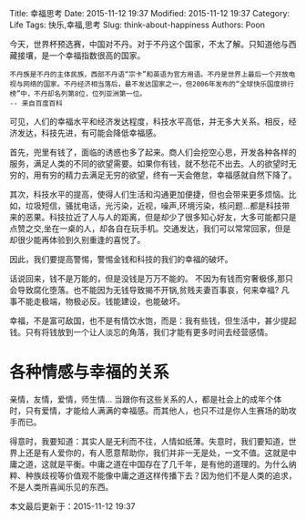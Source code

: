 Title: 幸福思考
Date: 2015-11-12 19:37
Modified: 2015-11-12 19:37
Category: Life
Tags: 快乐,幸福,思考
Slug: think-about-happiness
Authors: Poon

<!-- ^ -->


今天，世界杯预选赛，中国对不丹。对于不丹这个国家，不太了解。只知道他与西藏接壤，是一个幸福指数很高的国家。

    不丹族是不丹的主体民族，西部不丹语“宗卡”和英语为官方用语。不丹是世界上最后一个开放电视与网络的国家。不丹经济相当落后，最不发达国家之一，但2006年发布的“全球快乐国度排行榜”中，不丹却名列第8位，位列亚洲第一位。
    -- 来自百度百科

可见，人们的幸福水平和经济发达程度，科技水平高低，并无多大关系。相反，经济发达，科技先进，有可能会降低幸福感。

<!-- $ -->

首先，兜里有钱了，面临的诱惑也多了起来。商人们会挖空心思，开发各种各样的服务，满足人类的不同的欲望需要。如果你有钱，就不愁花不出去。人的欲望时无穷的，用有穷的精力去满足无穷的欲望，终有一天会倦怠，幸福感就自然下降了。

其次，科技水平的提高，使得人们生活和沟通更加便捷，但也会带来更多烦恼。比如，垃圾短信，骚扰电话，光污染，近视，噪声,环境污染，核问题...都是科技带来的恶果。科技拉近了人与人的距离，但是却少了很多知心好友，大多可能都只是点赞之交,坐在一桌的人，却各自在玩手机。交通发达，我们可以常常回家，但是却很少能再体验到久别重逢的喜悦了。

因此，我们要提高警惕，警惕金钱和科技的我们的幸福的破坏。

话说回来，钱不是万能的，但是没钱是万万不能的。 不因为有钱而穷奢极侈,那只会导致腐化堕落。也不能因为无钱导致揭不开锅,贫贱夫妻百事哀，何来幸福? 凡事不能走极端，物极必反。钱能建设，也能破坏。

幸福，不是富可敌国，也不是有情饮水饱，而是：我有些钱，但生活中，甚少提起钱。只有将钱放到一个让人淡忘的角落，我们才能有更多时间去经营感情。

# 各种情感与幸福的关系

亲情，友情，爱情，师生情... 当跟你有这些关系的人，都是社会上的成年个体时，只有爱情，才能给人满满的幸福感。而其他人，也只不过是你人生赛场的助攻手而已。

得意时，我要知道：其实人是无利而不往，人情如纸薄。失意时，我们要知道，世界上还是有人爱你的，有人愿意帮助你，我们并非一无是处，一文不值。这就是中庸之道，这就是平衡。中庸之道在中国存在了几千年，是有他的道理的。为什么纳粹、种族歧视等价值观不能像中庸之道这样传播下去？因为他们不是人类的追求，不是人类所喜闻乐见的东西。

本文最后更新于：2015-11-12 19:37 
